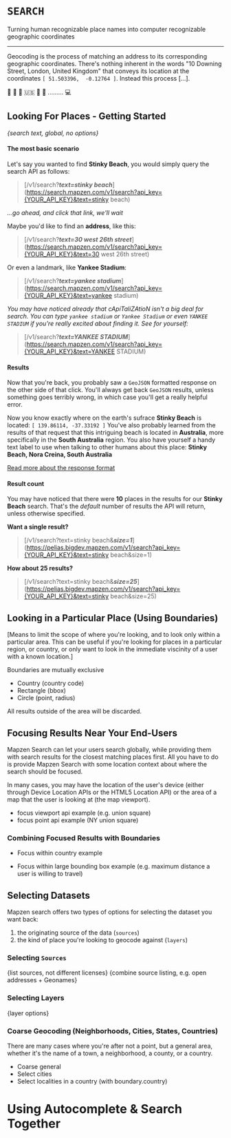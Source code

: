 `SEARCH`
=======
Turning human recognizable place names into computer recognizable geographic coordinates
_____________________________________________________________________________________

Geocoding is the process of matching an address to its corresponding geographic coordinates. There's nothing inherent in the words "10 Downing Street, London, United Kingdom" that conveys its location at the coordinates `[ 51.503396,  -0.12764 ]`. Instead this process [...].

:school: :barber: :bank: :us: :house_with_garden: :hospital: ......... :computer:


## Looking For Places - Getting Started
_{search text, global, no options}_

#### The most basic scenario

Let's say you wanted to find **Stinky Beach**, you would simply query the search API as follows:

> [/v1/search?___text=stinky beach___](https://search.mapzen.com/v1/search?api_key={YOUR_API_KEY}&text=stinky beach)

_...go ahead, and click that link, we'll wait_

Maybe you'd like to find an **address**, like this:

> [/v1/search?___text=30 west 26th street___](https://search.mapzen.com/v1/search?api_key={YOUR_API_KEY}&text=30 west 26th street)

Or even a landmark, like **Yankee Stadium**:

> [/v1/search?___text=yankee stadium___](https://search.mapzen.com/v1/search?api_key={YOUR_API_KEY}&text=yankee stadium)

_You may have noticed already that cApiTaliZAtioN isn't a big deal for search._
_You can type `yankee stadium` or `Yankee Stadium` or even `YANKEE STADIUM` if you're really excited about finding it._
_See for yourself:_

> [/v1/search?___text=YANKEE STADIUM___](https://search.mapzen.com/v1/search?api_key={YOUR_API_KEY}&text=YANKEE STADIUM)

#### Results

Now that you're back, you probably saw a `GeoJSON` formatted response on the other side of that click.
You'll always get back `GeoJSON` results, unless something goes terribly wrong, in which case you'll get a really helpful error.

Now you know exactly where on the earth's sufrace **Stinky Beach** is located: `[ 139.86114, -37.33192 ]`
You've also probably learned from the results of that request that this intriguing beach is located in **Australia**, more specifically in the **South Australia** region. You also have yourself a handy text label to use when talking to other humans about this place: **Stinky Beach, Nora Creina, South Australia**

[Read more about the response format](https://github.com/dianashk/pelias-doc/edit/master/getting-started/response.md)

#### Result count

You may have noticed that there were **10** places in the results for our **Stinky Beach** search.
That's the _default_ number of results the API will return, unless otherwise specified. 

**Want a single result?**

> [/v1/search?text=stinky beach&___size=1___](https://pelias.bigdev.mapzen.com/v1/search?api_key={YOUR_API_KEY}&text=stinky beach&size=1)

**How about 25 results?**
 
> [/v1/search?text=stinky beach&___size=25___](https://pelias.bigdev.mapzen.com/v1/search?api_key={YOUR_API_KEY}&text=stinky beach&size=25)
 
 
 
 
 
 
 
 
 
 
 
## Looking in a Particular Place (Using Boundaries)
[Means to limit the scope of where you're looking, and to look only within a particular area. This can be useful if you're looking for places in a particular region, or country, or only want to look in the immediate viscinity of a user with a known location.]

Boundaries are mutually exclusive

- Country (country code)
- Rectangle (bbox)
- Circle (point, radius)

All results outside of the area will be discarded.

## Focusing Results Near Your End-Users
Mapzen Search can let your users search globally, while providing them with search results for the closest matching places first. All you have to do is provide Mapzen Search with some location context about where the search should be focused.

In many cases, you may have the location of the user's device (either through Device Location APIs or the HTML5 Location API) or the area of a map that the user is looking at (the map viewport).

- focus viewport api example (e.g. union square)
- focus point api example (NY union square)


### Combining Focused Results with Boundaries
- Focus within country example

- Focus within large bounding box example (e.g. maximum distance a user is willing to travel)


## Selecting Datasets

Mapzen search offers two types of options for selecting the dataset you want back:
1. the originating source of the data (`sources`)
2. the kind of place you're looking to geocode against (`layers`)

### Selecting `Sources`
{list sources, not different licenses}
{combine source listing, e.g. open addresses + Geonames}

### Selecting Layers

{layer options}


### Coarse Geocoding (Neighborhoods, Cities, States, Countries)
There are many cases where you're after not a point, but a general area, whether it's the name of a town, a neighborhood, a county, or a country.



- Coarse general
- Select cities
- Select localities in a country (with boundary.country)




# Using Autocomplete & Search Together
